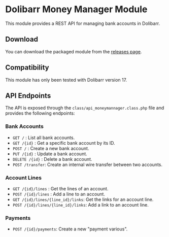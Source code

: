# Dolibarr Money Manager Module

This module provides a REST API for managing bank accounts in Dolibarr.

## Download

You can download the packaged module from the [releases page](https://github.com/ander-chan/module_dolmoneymannager/releases/tag/v1.0.0).

## Compatibility

This module has only been tested with Dolibarr version 17.

## API Endpoints

The API is exposed through the `class/api_moneymannager.class.php` file and provides the following endpoints:

### Bank Accounts

*   `GET /` : List all bank accounts.
*   `GET /{id}` : Get a specific bank account by its ID.
*   `POST /` : Create a new bank account.
*   `PUT /{id}` : Update a bank account.
*   `DELETE /{id}` : Delete a bank account.
*   `POST /transfer`: Create an internal wire transfer between two accounts.

### Account Lines

*   `GET /{id}/lines` : Get the lines of an account.
*   `POST /{id}/lines` : Add a line to an account.
*   `GET /{id}/lines/{line_id}/links`: Get the links for an account line.
*   `POST /{id}/lines/{line_id}/links`: Add a link to an account line.

### Payments

*   `POST /{id}/payments`: Create a new "payment various".
